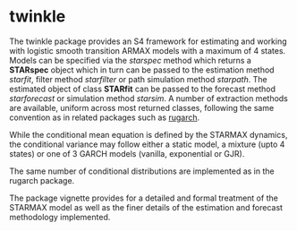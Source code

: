 # twinkle #

The twinkle package provides an S4 framework for estimating and working with logistic smooth transition ARMAX models with a maximum of 4 states. Models can
be specified via the *starspec* method which returns a **STARspec** object which in turn can be passed to the estimation method *starfit*, filter method *starfilter* or path simulation method *starpath*. The estimated object of class **STARfit** can be passed to the forecast method *starforecast* or simulation method *starsim*. A number of extraction methods are available, uniform across most returned classes, following the same convention as in related packages such as [rugarch](https://bitbucket.org/alexiosg/rugarch).

While the conditional mean equation is defined by the STARMAX dynamics, the conditional variance may follow either a static model, a mixture (upto 4 states) or one of 3 GARCH models (vanilla, exponential or GJR). 

The same number of conditional distributions are implemented as in the rugarch package.

The package vignette provides for a detailed and formal treatment of the STARMAX model as well as the finer details of the estimation and forecast methodology implemented.